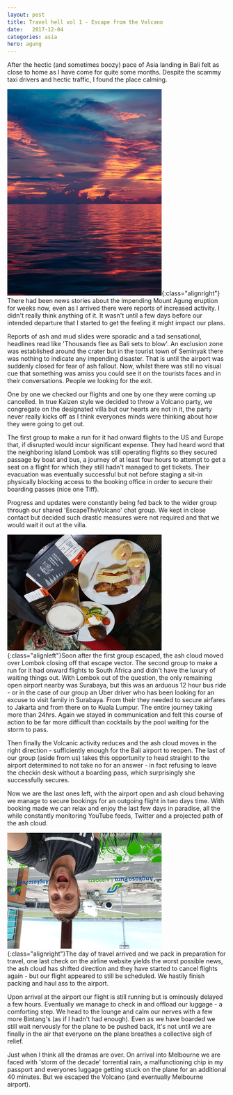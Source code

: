 ```yaml
---
layout: post
title: Travel hell vol 1 - Escape from the Volcano
date:   2017-12-04
categories: asia
hero: agung
---
```

After the hectic (and sometimes boozy) pace of Asia landing in Bali felt as close to home as I have come for quite some months. Despite the scammy taxi drivers and hectic traffic, I found the place calming.

![Volcanos make for great sunsets](/assets/img/posts/volcanic_sunset.png){:class="alignright"} There had been news stories about the impending Mount Agung eruption for weeks now, even as I arrived there were reports of increased activity. I didn't really think anything of it. It wasn't until a few days before our intended departure that I started to get the feeling it might impact our plans.

Reports of ash and mud slides were sporadic and a tad sensational, headlines read like 'Thousands flee as Bali sets to blow'. An exclusion zone was established around the crater but in the tourist town of Seminyak there was nothing to indicate any impending disaster. That is until the airport was suddenly closed for fear of ash fallout. Now, whilst there was still no visual cue that something was amiss you could see it on the tourists faces and in their conversations. People we looking for the exit.

One by one we checked our flights and one by one they were coming up cancelled. In true Kaizen style we decided to throw a Volcano party, we congregate on the designated villa but our hearts are not in it, the party never really kicks off as I think everyones minds were thinking about how they were going to get out.

The first group to make a run for it had onward flights to the US and Europe that, if disrupted would incur significant expense. They had heard word that the neighboring island Lombok was still operating flights so they secured passage by boat and bus, a journey of at least four hours to attempt to get a seat on a flight for which they still hadn't managed to get tickets. Their evacuation was eventually successful but not before staging a sit-in physically blocking access to the booking office in order to secure their boarding passes (nice one Tiff).

Progress and updates were constantly being fed back to the wider group through our shared 'EscapeTheVolcano' chat group. We kept in close contact but decided such drastic measures were not required and that we would wait it out at the villa.

![Volcanos make for great sunsets](/assets/img/posts/passports.png){:class="alignleft"}Soon after the first group escaped, the ash cloud moved over Lombok closing off that escape vector. The second group to make a run for it had onward flights to South Africa and didn't have the luxury of waiting things out. With Lombok out of the question, the only remaining open airport nearby was Surabaya, but this was an arduous 12 hour bus ride - or in the case of our group an Uber driver who has been looking for an excuse to visit family in Surabaya. From their they needed to secure airfares to Jakarta and from there on to Kuala Lumpur. The entire journey taking more than 24hrs. Again we stayed in communication and felt this course of action to be far more difficult than cocktails by the pool waiting for the storm to pass.

Then finally the Volcanic activity reduces and the ash cloud moves in the right direction - sufficiently enough for the Bali airport to reopen. The last of our group (aside from us) takes this opportunity to head straight to the airport determined to not take no for an answer - in fact refusing to leave the checkin desk without a boarding pass, which surprisingly she successfully secures.

Now we are the last ones left, with the airport open and ash cloud behaving we manage to secure bookings for an outgoing flight in two days time. With booking made we can relax and enjoy the last few days in paradise, all the while constantly monitoring YouTube feeds, Twitter and a projected path of the ash cloud.

![Volcanos make for great sunsets](/assets/img/posts/leaving.png){:class="alignright"}The day of travel arrived and we pack in preparation for travel, one last check on the airline website yields the worst possible news, the ash cloud has shifted direction and they have started to cancel flights again - but our flight appeared to still be scheduled. We hastily finish packing and haul ass to the airport.

Upon arrival at the airport our flight is still running but is ominously delayed a few hours. Eventually we manage to check in and offload our luggage - a comforting step. We head to the lounge and calm our nerves with a few more Bintang's (as if I hadn't had enough). Even as we have boarded we still wait nervously for the plane to be pushed back, it's not until we are finally in the air that everyone on the plane breathes a collective sigh of relief.

Just when I think all the dramas are over. On arrival into Melbourne we are faced with 'storm of the decade' torrential rain, a malfunctioning chip in my passport and everyones luggage getting stuck on the plane for an additional 40 minutes. But we escaped the Volcano (and eventually Melbourne airport).
